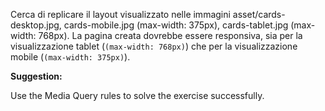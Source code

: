 Cerca di replicare il layout visualizzato nelle immagini asset/cards-desktop.jpg, cards-mobile.jpg (max-width: 375px), cards-tablet.jpg (max-width: 768px). La pagina creata dovrebbe essere responsiva, sia per la visualizzazione tablet (`(max-width: 768px)`) che per la visualizzazione mobile (`(max-width: 375px)`).

**Suggestion:**

Use the Media Query rules to solve the exercise successfully.
